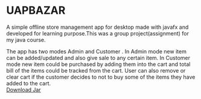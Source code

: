 # UAPBAZAR
A simple offline store management app for desktop made with javafx and developed for learning purpose.This was a group project(assignment) for my java course.

The app has two modes Admin and Customer . In Admin mode new item can be added/updated and also give sale to any certain item.
In Customer mode new item could be purchased by adding them into the cart and total bill of the items could be tracked from the cart.
User can also remove or clear cart if the customer decides to not to buy some of the items they have added to the cart. <br/>
[Download Jar](https://github.com/afaiyaz006/UAPBAZAR/raw/main/out/artifacts/LABJAVA_jar/LABJAVA.jar)
